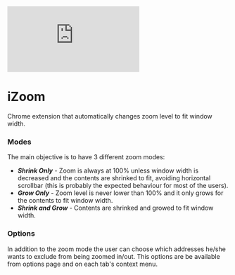 [![Analytics](https://ga-beacon.appspot.com/UA-55655362-1/joaope/izoom/readme.markdown)](https://github.com/joaope/izoom)

# iZoom #

Chrome extension that automatically changes zoom level to fit window width.


### Modes ###

The main objective is to have 3 different zoom modes:

* ***Shrink Only*** - Zoom is always at 100% unless window width is decreased and the contents are shrinked to fit, avoiding horizontal scrollbar (this is probably the expected behaviour for most of the users).
* ***Grow Only*** - Zoom level is never lower than 100% and it only grows for the contents to fit window width.
* ***Shrink and Grow*** - Contents are shrinked and growed to fit window width.


### Options ###

In addition to the zoom mode the user can choose which addresses he/she wants to exclude from being zoomed in/out. This options are be available from options page and on each tab's context menu.
